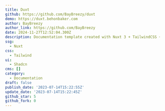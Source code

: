 ```yaml
---
title: Duxt
github: https://github.com/BayBreezy/duxt
demo: https://duxt.behonbaker.com
author: BayBreezy
author_link: https://github.com/BayBreezy
date: 2024-11-27T12:52:04.300Z
description: Documentation template created with Nuxt 3 + TailwindCSS + Nuxt Content
ssg:
  - Nuxt
css:
  - Tailwind
ui:
  - Shadcn
cms: []
category:
  - Documentation
draft: false
publish_date: '2023-07-14T15:22:55Z'
update_date: '2023-07-14T15:22:45Z'
github_star: 5
github_fork: 0
---
```

